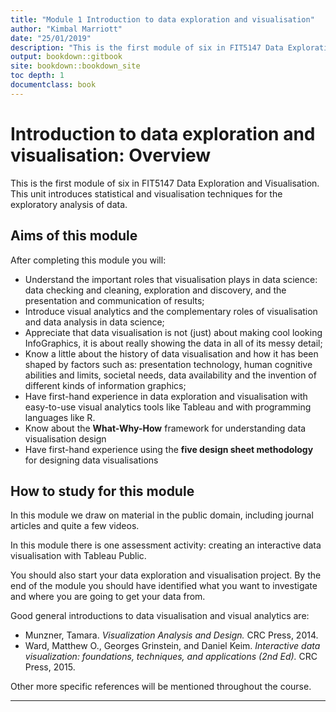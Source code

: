```yaml
---
title: "Module 1 Introduction to data exploration and visualisation"
author: "Kimbal Marriott"
date: "25/01/2019"
description: "This is the first module of six in FIT5147 Data Exploration and Visualisation. This unit introduces statistical and visualisation techniques for the exploratory analysis of data."
output: bookdown::gitbook
site: bookdown::bookdown_site
toc depth: 1
documentclass: book
---
```





# Introduction to data exploration and visualisation: Overview

This is the first module of six in FIT5147 Data Exploration and Visualisation. This unit introduces statistical and visualisation techniques for the exploratory analysis of data.


## Aims of this module 

After completing this module you will:

* Understand the important roles that visualisation plays in data science: data checking and cleaning, exploration and discovery, and the presentation and communication of results;
* Introduce visual analytics and the complementary roles of visualisation and data analysis in data science;
* Appreciate that data visualisation is not (just) about making cool looking InfoGraphics, it is about really showing the data in all of its messy detail;
* Know a little about the history of data visualisation and how it has been shaped by factors such  as: presentation technology, human cognitive abilities and limits, societal needs, data availability and the invention of different kinds of information graphics;
* Have first-hand experience in data exploration and visualisation with easy-to-use visual analytics tools like Tableau and with programming languages like R.
* Know about the **What-Why-How** framework for understanding data visualisation design
* Have first-hand experience using the **five design sheet methodology** for designing data visualisations

## How to study for this module 

In this module we draw on material in the public domain, including journal articles and quite a few videos.

In this module there is one assessment activity: creating an interactive data visualisation with Tableau Public.

You should also start your data exploration and visualisation project. By the end of the module you should have identified what you want to investigate and where you are going to get your data from.

Good general introductions to data visualisation and visual analytics are:

* Munzner, Tamara. *Visualization Analysis and Design.* CRC Press, 2014.
* Ward, Matthew O., Georges Grinstein, and Daniel Keim. *Interactive data visualization: foundations, techniques, and applications (2nd Ed).* CRC Press, 2015.

Other more specific references will be mentioned throughout the course.

***

